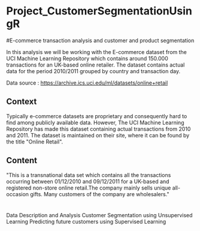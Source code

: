 # Project_CustomerSegmentationUsingR

#E-commerce transaction analysis and customer and product segmentation

In this analysis we will be working with the E-commerce dataset from the UCI Machine Learning Repository which contains around 150.000 transactions for an UK-based online retailer. The dataset contains actual data for the period 2010/2011 grouped by country and transaction day.

Data source :  https://archive.ics.uci.edu/ml/datasets/online+retail

## Context
Typically e-commerce datasets are proprietary and consequently hard to find among publicly available data. However, The UCI Machine Learning Repository has made this dataset containing actual transactions from 2010 and 2011. The dataset is maintained on their site, where it can be found by the title "Online Retail".

## Content
"This is a transnational data set which contains all the transactions occurring between 01/12/2010 and 09/12/2011 for a UK-based and registered non-store online retail.The company mainly sells unique all-occasion gifts. Many customers of the company are wholesalers."

# 
Data Description and Analysis
Customer Segmentation using Unsupervised Learning
Predicting future customers using Supervised Learning